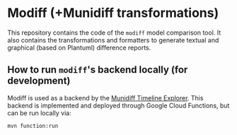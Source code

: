 # Modiff (+Munidiff transformations)

This repository contains the code of the `modiff` model comparison tool. It also contains the transformations and formatters to generate textual and graphical (based on Plantuml) difference reports.

## How to run `modiff`'s backend locally (for development)

Modiff is used as a backend by the [Munidiff Timeline Explorer](https://github.com/munidiff/munidiff.github.io). This backend is implemented and deployed through Google Cloud Functions, but can be run locally via:

```bash
mvn function:run
```
